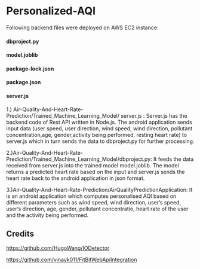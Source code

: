 # Personalized-AQI

Following backend files were deployed on AWS EC2 instance:

#### dbproject.py 
#### model.joblib
#### package-lock.json
#### package.json
#### server.js


1.) Air-Quality-And-Heart-Rate-Prediction/Trained_Machine_Learning_Model/ server.js : Server.js has the backend code of Rest API written in Node.js. The android application sends input data (user speed, user direction, wind speed, wind direction, pollutant concentration,age, gender,activity being performed, resting heart rate) to server.js  which in turn sends the data to dbproject.py for further processing.

2.)Air-Quality-And-Heart-Rate-Prediction/Trained_Machine_Learning_Model/dbproject.py: It feeds the data received from server.js into the trained model model.joblib. The model returns a predicted heart rate based on the input and server.js sends the heart rate back to the android application in json format.

3.)Air-Quality-And-Heart-Rate-Prediction/AirQualityPredictionApplication: It is an android application which computes personalised AQI based on different parameters such as wind speed, wind direction, user’s speed, user’s direction, age, gender, pollutant concentratio, heart rate of the user and the activity being performed.

## Credits

https://github.com/HugoWang/IODetector

https://github.com/vinayk011/FitBitWebApiIntegration
